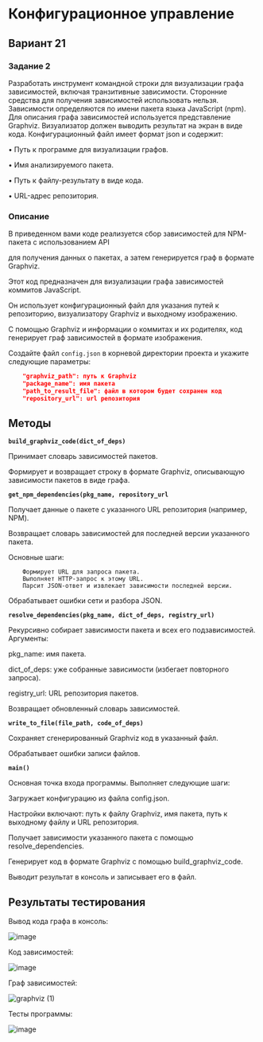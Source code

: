 # Конфигурационное управление
## Вариант 21
### Задание 2
Разработать инструмент командной строки для визуализации графа 
зависимостей, включая транзитивные зависимости. Сторонние средства для 
получения зависимостей использовать нельзя.
Зависимости определяются по имени пакета языка JavaScript (npm). Для 
описания графа зависимостей используется представление Graphviz. 
Визуализатор должен выводить результат на экран в виде кода.
Конфигурационный файл имеет формат json и содержит:

• Путь к программе для визуализации графов.

• Имя анализируемого пакета.

• Путь к файлу-результату в виде кода.

• URL-адрес репозитория.

### Описание

В приведенном вами коде реализуется сбор зависимостей для NPM-пакета с использованием API

для получения данных о пакетах, а затем генерируется граф в формате Graphviz.

Этот код предназначен для визуализации графа зависимостей коммитов JavaScript. 

Он использует конфигурационный файл для указания путей к репозиторию, визуализатору Graphviz и выходному изображению. 

С помощью Graphviz и информации о коммитах и их родителях, код генерирует граф зависимостей в формате изображения.

Создайте файл `config.json` в корневой директории проекта и укажите следующие параметры:

```json
    "graphviz_path": путь к Graphviz
    "package_name": имя пакета
    "path_to_result_file": файл в котором будет сохранен код
    "repository_url": url репозитория
```

## Методы

**`build_graphviz_code(dict_of_deps)`**

Принимает словарь зависимостей пакетов.

Формирует и возвращает строку в формате Graphviz, описывающую зависимости пакетов в виде графа.

**`get_npm_dependencies(pkg_name, repository_url`**

Получает данные о пакете с указанного URL репозитория (например, NPM).

Возвращает словарь зависимостей для последней версии указанного пакета.

Основные шаги:
```
    Формирует URL для запроса пакета.
    Выполняет HTTP-запрос к этому URL.
    Парсит JSON-ответ и извлекает зависимости последней версии.
```
Обрабатывает ошибки сети и разбора JSON.

**`resolve_dependencies(pkg_name, dict_of_deps, registry_url)`**

Рекурсивно собирает зависимости пакета и всех его подзависимостей.
Аргументы:

pkg_name: имя пакета.

dict_of_deps: уже собранные зависимости (избегает повторного запроса).

registry_url: URL репозитория пакетов.

Возвращает обновленный словарь зависимостей.

**`write_to_file(file_path, code_of_deps)`**

Сохраняет сгенерированный Graphviz код в указанный файл.

Обрабатывает ошибки записи файлов.

**`main()`**

Основная точка входа программы.
Выполняет следующие шаги:

Загружает конфигурацию из файла config.json.

Настройки включают: путь к файлу Graphviz, имя пакета, путь к выходному файлу и URL репозитория.

Получает зависимости указанного пакета с помощью resolve_dependencies.

Генерирует код в формате Graphviz с помощью build_graphviz_code.

Выводит результат в консоль и записывает его в файл.

## Результаты тестирования
Вывод кода графа в консоль:

![image](https://github.com/user-attachments/assets/df8e28f7-9085-4f51-9cfe-4785e30e8756)

Код зависимостей:

![image](https://github.com/user-attachments/assets/b6b19ba4-34a6-4a81-8eef-a22e2810f6f6)

Граф зависимостей:

![graphviz (1)](https://github.com/user-attachments/assets/bb6e4b84-69b2-4a9e-9a2f-47fc2e479408)

Тесты программы:

![image](https://github.com/user-attachments/assets/d978dea9-e429-4ba6-9864-d5dfa7e0a5b6)
